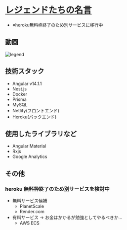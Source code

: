 # [レジェンドたちの名言](https://legends-guotations.netlify.app/)
- ※heroku無料枠終了のため別サービスに移行中

## 動画
![legend](https://user-images.githubusercontent.com/53050023/193380067-a07d5e9d-3199-49cc-b027-24b0766643a3.gif)

## 技術スタック

- Angular v14.1.1
- Nest.js
- Docker
- Prisma
- MySQL
- Netlify(フロントエンド)
- Heroku(バックエンド)

## 使用したライブラリなど

- Angular Material
- Rxjs
- Google Analytics

## その他

### heroku 無料枠終了のため別サービスを検討中

- 無料サービス候補
  - PlanetScale
  - Render.com
- 有料サービス → お金はかかるが勉強としてやるべきか...
  - AWS ECS
